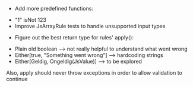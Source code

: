 * Add more predefined functions:
 - "1" isNot 123
 - Improve JsArrayRule tests to handle unsupported input types

* Figure out the best return type for rules' apply():
 - Plain old boolean --> not really helpful to understand what went wrong
 - Either[true, "Something went wrong"] --> hardcoding strings
 - Either[Geldig, Ongeldig(JsValue)] --> to be explored

Also, apply should never throw exceptions in order to allow validation to continue